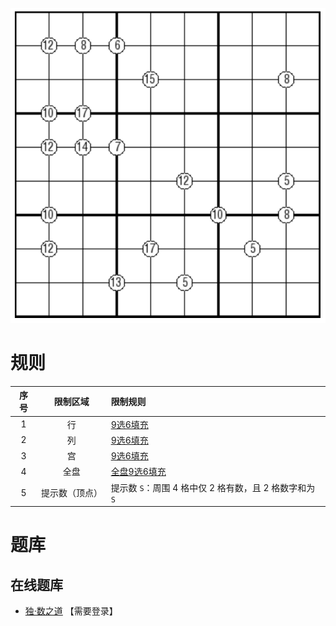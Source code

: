 ![](../../../images/sudoku/9选6+二人转.png)

# 规则
| 序号  |  限制区域   | 限制规则                                 |
|:---:|:-------:|:-------------------------------------|
|  1  |    行    | [9选6填充]                              |
|  2  |    列    | [9选6填充]                              |
|  3  |    宫    | [9选6填充]                              |
|  4  |   全盘    | [全盘9选6填充]                            |
|  5  | 提示数（顶点） | 提示数 `S`：周围 4 格中仅 2 格有数，且 2 格数字和为 `S` |

# 题库

## 在线题库
- [独·数之道](http://www.sudokufans.org.cn/lx/game.index.php?type=9s6xxoo) 【需要登录】

[9选6填充]: ../../../rules.md#9选6填充
[全盘9选6填充]: ../../../rules.md#全盘9选6填充